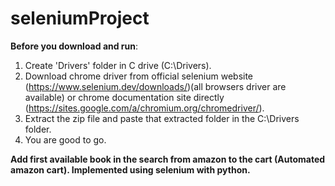 # seleniumProject

**Before you download and run**:
1. Create 'Drivers' folder in C drive (C:\Drivers).
2. Download chrome driver from official selenium website (https://www.selenium.dev/downloads/)(all browsers driver are available) or chrome documentation site directly (https://sites.google.com/a/chromium.org/chromedriver/).
3. Extract the zip file and paste that extracted folder in the C:\Drivers folder.
4. You are good to go.


**Add first available book in the search from amazon to the cart (Automated amazon cart).
Implemented using selenium with python.**
